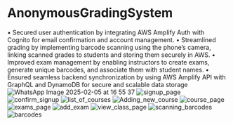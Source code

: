 # AnonymousGradingSystem
 
• Secured user authentication by integrating AWS Amplify Auth with Cognito for email confirmation and
account management.
• Streamlined grading by implementing barcode scanning using the phone’s camera, linking scanned grades to
students and storing them securely in AWS.
• Improved exam management by enabling instructors to create exams, generate unique barcodes, and associate
them with student names.
• Ensured seamless backend synchronization by using AWS Amplify API with GraphQL and DynamoDB for
secure and scalable data storage
![WhatsApp Image 2025-02-05 at 16 55 37](https://github.com/user-attachments/assets/5d4a41c8-2585-4a93-ae7a-c314cd4107b6)
![signup_page](https://github.com/user-attachments/assets/106112db-96f0-4feb-9ebc-d94d8c4e821d)
![confirm_signup](https://github.com/user-attachments/assets/c5a3690e-5ac6-4579-9b0f-cbaf2c2b4f1c)
![list_of_courses](https://github.com/user-attachments/assets/8479a640-00f6-47af-997d-9721f8f9ac98)
![Adding_new_course](https://github.com/user-attachments/assets/c3cbabb3-3f8b-4b07-a8fd-e49e2ebb5546)
![course_page](https://github.com/user-attachments/assets/2018b916-69d8-46fd-9e36-9feb3d1697e5)
![exams_page](https://github.com/user-attachments/assets/15d11449-7f1c-46e8-a57b-691416ba702a)
![add_exam](https://github.com/user-attachments/assets/3537a6f7-557a-429e-9bb2-0b8f7e026fa1)
![view_class_page](https://github.com/user-attachments/assets/cb932b85-f9ec-40c3-925b-5471a46355ac)
![scanning_barcodes](https://github.com/user-attachments/assets/6fd73163-5e7a-4ea2-840b-6e82fd703518)
![barcodes](https://github.com/user-attachments/assets/861d1800-e3ca-4aed-baf7-71d4570aa58e)
